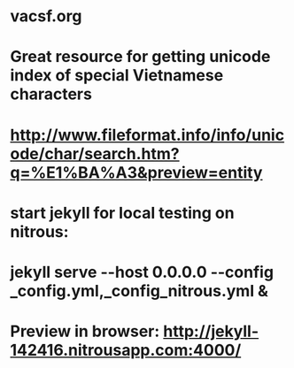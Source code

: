 # vacsf.org
# Great resource for getting unicode index of special Vietnamese characters
# http://www.fileformat.info/info/unicode/char/search.htm?q=%E1%BA%A3&preview=entity
# start jekyll for local testing on nitrous:
# jekyll serve --host 0.0.0.0 --config _config.yml,_config_nitrous.yml &
# Preview in browser: http://jekyll-142416.nitrousapp.com:4000/
